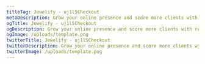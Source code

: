 ```yaml
---
titleTag: Jewelify - uj1l5Checkout
metaDescription: Grow your online presence and score more clients with responsive and user-friendly websites.
ogTitle: Jewelify - uj1l5Checkout
ogDescription: Grow your online presence and score more clients with responsive and user-friendly websites.
ogImage: /uploads/template.png
twitterTitle: Jewelify - uj1l5Checkout
twitterDescription: Grow your online presence and score more clients with responsive and user-friendly websites.
twitterImage: /uploads/template.png
---
```

